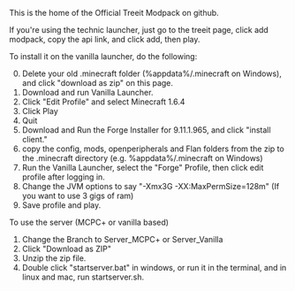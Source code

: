 This is the home of the Official Treeit Modpack on github.

If you're using the technic launcher, just go to the treeit page, click add modpack, copy the api link, and click add, then play.

To install it on the vanilla launcher, do the following:

 0. Delete your old .minecraft folder (%appdata%/.minecraft on Windows), and click "download as zip" on this page.
 1. Download and run Vanilla Launcher.
 2. Click "Edit Profile" and select Minecraft 1.6.4
 3. Click Play
 4. Quit
 5. Download and Run the Forge Installer for 9.11.1.965, and click "install client."
 6. copy the config, mods, openperipherals and Flan folders from the zip to the .minecraft directory (e.g. %appdata%/.minecraft on Windows)
 7. Run the Vanilla Launcher, select the "Forge" Profile, then click edit profile after logging in.
 8. Change the JVM options to say "-Xmx3G -XX:MaxPermSize=128m" (If you want to use 3 gigs of ram)
 9. Save profile and play.

 To use the server (MCPC+ or vanilla based)

 1. Change the Branch to Server_MCPC+ or Server_Vanilla
 2. Click "Download as ZIP"
 3. Unzip the zip file.
 4. Double click "startserver.bat" in windows, or run it in the terminal, and in linux and mac, run startserver.sh.
